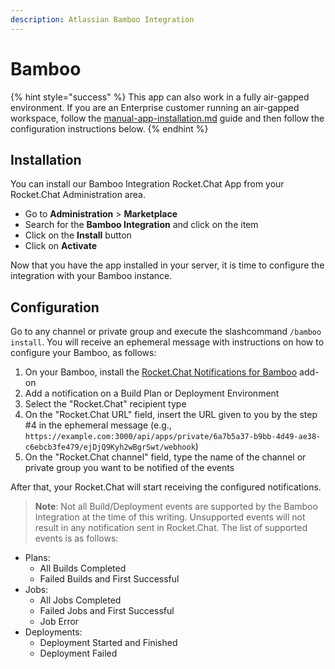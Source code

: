 ```yaml
---
description: Atlassian Bamboo Integration
---
```


# Bamboo

{% hint style="success" %}
This app can also work in a fully air-gapped environment. If you are an Enterprise customer running an air-gapped workspace, follow the [manual-app-installation.md](../../../../setup-and-administer-rocket.chat/rocket.chat-air-gapped-deployment/manual-app-installation.md "mention") guide and then follow the configuration instructions below.
{% endhint %}

## Installation

You can install our Bamboo Integration Rocket.Chat App from your Rocket.Chat Administration area.

* Go to **Administration** > **Marketplace**
* Search for the **Bamboo Integration** and click on the item
* Click on the **Install** button
* Click on **Activate**

Now that you have the app installed in your server, it is time to configure the integration with your Bamboo instance.

## Configuration

Go to any channel or private group and execute the slashcommand `/bamboo install`. You will receive an ephemeral message with instructions on how to configure your Bamboo, as follows:

1. On your Bamboo, install the [Rocket.Chat Notifications for Bamboo](https://marketplace.atlassian.com/apps/1220022/rocket-chat-notifications-for-bamboo) add-on
2. Add a notification on a Build Plan or Deployment Environment
3. Select the "Rocket.Chat" recipient type
4. On the "Rocket.Chat URL" field, insert the URL given to you by the step #4 in the ephemeral message (e.g., `https://example.com:3000/api/apps/private/6a7b5a37-b9bb-4d49-ae38-c6ebcb3fe479/ejDjQ9Kyh2wBgrSwt/webhook`)
5. On the "Rocket.Chat channel" field, type the name of the channel or private group you want to be notified of the events

After that, your Rocket.Chat will start receiving the configured notifications.

> **Note**: Not all Build/Deployment events are supported by the Bamboo Integration at the time of this writing. Unsupported events will not result in any notification sent in Rocket.Chat. The list of supported events is as follows:

* Plans:
  * All Builds Completed
  * Failed Builds and First Successful
* Jobs:
  * All Jobs Completed
  * Failed Jobs and First Successful
  * Job Error
* Deployments:
  * Deployment Started and Finished
  * Deployment Failed
